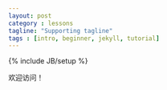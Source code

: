 ```yaml
---
layout: post
category : lessons
tagline: "Supporting tagline"
tags : [intro, beginner, jekyll, tutorial]
---
```

{% include JB/setup %}

欢迎访问！
